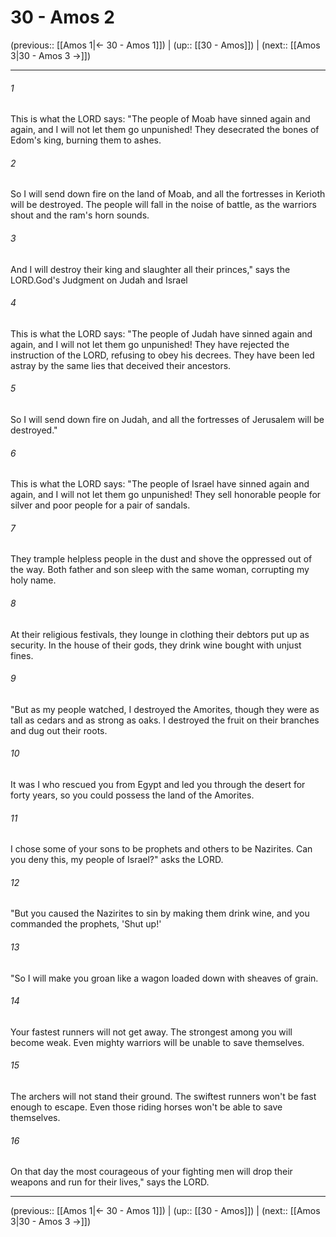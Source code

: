 # 30 - Amos 2

(previous:: [[Amos 1|← 30 - Amos 1]]) | (up:: [[30 - Amos]]) | (next:: [[Amos 3|30 - Amos 3 →]])

***


###### 1 
This is what the LORD says: "The people of Moab have sinned again and again, and I will not let them go unpunished! They desecrated the bones of Edom's king, burning them to ashes. 

###### 2 
So I will send down fire on the land of Moab, and all the fortresses in Kerioth will be destroyed. The people will fall in the noise of battle, as the warriors shout and the ram's horn sounds. 

###### 3 
And I will destroy their king and slaughter all their princes," says the LORD.God's Judgment on Judah and Israel 

###### 4 
This is what the LORD says: "The people of Judah have sinned again and again, and I will not let them go unpunished! They have rejected the instruction of the LORD, refusing to obey his decrees. They have been led astray by the same lies that deceived their ancestors. 

###### 5 
So I will send down fire on Judah, and all the fortresses of Jerusalem will be destroyed." 

###### 6 
This is what the LORD says: "The people of Israel have sinned again and again, and I will not let them go unpunished! They sell honorable people for silver and poor people for a pair of sandals. 

###### 7 
They trample helpless people in the dust and shove the oppressed out of the way. Both father and son sleep with the same woman, corrupting my holy name. 

###### 8 
At their religious festivals, they lounge in clothing their debtors put up as security. In the house of their gods, they drink wine bought with unjust fines. 

###### 9 
"But as my people watched, I destroyed the Amorites, though they were as tall as cedars and as strong as oaks. I destroyed the fruit on their branches and dug out their roots. 

###### 10 
It was I who rescued you from Egypt and led you through the desert for forty years, so you could possess the land of the Amorites. 

###### 11 
I chose some of your sons to be prophets and others to be Nazirites. Can you deny this, my people of Israel?" asks the LORD. 

###### 12 
"But you caused the Nazirites to sin by making them drink wine, and you commanded the prophets, 'Shut up!' 

###### 13 
"So I will make you groan like a wagon loaded down with sheaves of grain. 

###### 14 
Your fastest runners will not get away. The strongest among you will become weak. Even mighty warriors will be unable to save themselves. 

###### 15 
The archers will not stand their ground. The swiftest runners won't be fast enough to escape. Even those riding horses won't be able to save themselves. 

###### 16 
On that day the most courageous of your fighting men will drop their weapons and run for their lives," says the LORD.

***

(previous:: [[Amos 1|← 30 - Amos 1]]) | (up:: [[30 - Amos]]) | (next:: [[Amos 3|30 - Amos 3 →]])
